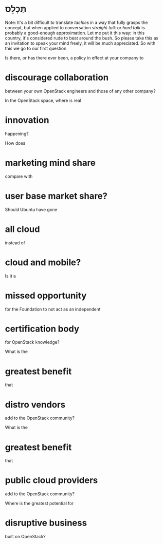 # תַּכְלֵס

Note: It's a bit difficult to translate *tachles* in a way that fully
grasps the concept, but when applied to conversation *straight talk*
or *hard talk* is probably a good-enough approximation. Let me put it
this way: in this country, it's considered rude to beat around the
bush. So please take this as an invitation to speak your mind freely,
it will be much appreciated.
So with this we go to our first question:



Is there, or has there ever been, a policy in effect at your company
to
# discourage collaboration
between your own OpenStack engineers and those of any other company?


In the OpenStack space, where is real
# innovation
happening?


How does
# marketing mind share
compare with
# user base market share?


Should Ubuntu have gone
# all cloud
instead of
# cloud and mobile?


Is it a
# missed opportunity
for the Foundation to not act as an independent
# certification body
for OpenStack knowledge?


What is the
# greatest benefit
that
# distro vendors
add to the OpenStack community?


What is the
# greatest benefit
that
# public cloud providers
add to the OpenStack community?


Where is the greatest potential for
# disruptive business
built on OpenStack?
